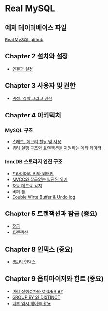 # Real MySQL

## 예제 데이터베이스 파일

<a href="https://github.com/wikibook/realmysql80">Real MySQL github</a>

## Chapter 2 설치와 설정

<ul>
    <li><a href="docs/ch02.md">연결과 설정</a></li>
</ul>

## Chapter 3 사용자 및 권한

<ul>
    <li><a href="docs/ch03.md">계정, 역할 그리고 권한</a></li>
</ul>

## Chapter 4 아키텍처

### MySQL 구조
<ul>
    <li><a href="docs/ch04-1-1.md">스레드, 메모리 할당 및 사용</a></li>
    <li><a href="docs/ch04-1-2.md">쿼리 실행 구조와 트랜잭션을 지원하는 메타 데이터</a></li>
</ul>

### InnoDB 스토리지 엔진 구조

<ul>
    <li><a href="docs/ch04-2-1.md">프라이머리 키와 외래키</a></li>
    <li><a href="docs/ch04-2-2.md">MVCC와 잠금없는 일관된 읽기</a></li>
    <li><a href="docs/ch04-2-3.md">자동 데드락 감지</a></li>
    <li><a href="docs/ch04-2-4.md">버퍼 풀</a></li>
    <li><a href="docs/ch04-2-5.md">Double Wirte Buffer & Undo log</a>
</ul>

## Chapter 5 트랜잭션과 잠금 (중요)

<ul>
    <li><a href="docs/ch05-lock.md">잠금</a></li>
    <li><a href="docs/ch05-transaction.md">트랜잭션</a></li>
</ul>

## Chapter 8 인덱스 (중요)

<ul>
    <li><a href="docs/ch08-인덱스.md">B트리 인덱스</a></li>
</ul>

## Chapter 9 옵티마이저와 힌트 (중요)

<ul>
    <li><a href="docs/ch09-실행절차와 ORDER BY.md">쿼리 실행절차와 ORDER BY</a></li>
    <li><a href="docs/ch09-GROUP BY와 DISTINCT.md">GROUP BY 와 DISTINCT</a></li>
    <li><a href="docs/ch09-임시테이블.md">내부 임시 테이블 활용</a>
</ul>